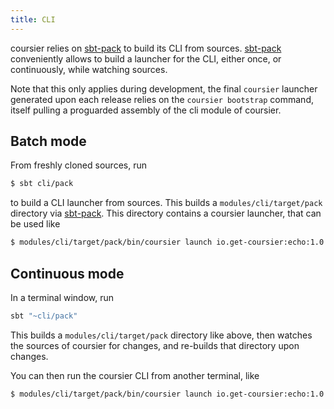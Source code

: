 ```yaml
---
title: CLI
---
```


coursier relies on [sbt-pack](https://github.com/xerial/sbt-pack) to build
its CLI from sources. [sbt-pack](https://github.com/xerial/sbt-pack) conveniently allows to build a launcher for
the CLI, either once, or continuously, while watching sources.

Note that this only applies during development, the
final `coursier` launcher generated upon each release relies on the
`coursier bootstrap` command, itself pulling a proguarded assembly of the
cli module of coursier.

## Batch mode

From freshly cloned sources, run
```bash
$ sbt cli/pack
```
to build a CLI launcher from sources.
This builds a
`modules/cli/target/pack` directory via
[sbt-pack](https://github.com/xerial/sbt-pack).
This directory contains a coursier launcher, that can be used like
```bash
$ modules/cli/target/pack/bin/coursier launch io.get-coursier:echo:1.0.1 -- foo
```

## Continuous mode

In a terminal window, run
```bash
sbt "~cli/pack"
```

This builds a `modules/cli/target/pack` directory like above, then
watches the sources of coursier for changes, and re-builds that directory
upon changes.

You can then run the coursier CLI from another terminal, like
```bash
$ modules/cli/target/pack/bin/coursier launch io.get-coursier:echo:1.0.1 -- foo
```

